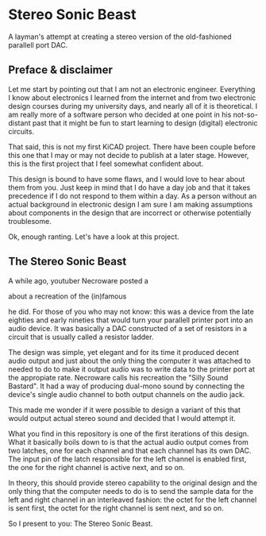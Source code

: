 # Stereo Sonic Beast


A layman's attempt at creating a stereo version of the old-fashioned parallell port DAC.



## Preface & disclaimer

Let me start by pointing out that I am not an electronic engineer. Everything I know about electronics I learned from the internet and from two electronic design courses during my university days, and nearly all of it is theoretical. I am really more of a software person who decided at one point in his not-so-distant past that it might be fun to start learning to design (digital) electronic circuits. 

That said, this is not my first KiCAD project. There have been couple before this one that I may or may not decide to publish at a later stage. However, this is the first project that I feel somewhat confident about. 

This design is bound to have some flaws, and I would love to hear about them from you. Just keep in mind that I do have a day job and that it takes precedence if I do not respond to them within a day. As a person without an actual background in electronic design I am sure I am making assumptions about components in the design that are incorrect or otherwise potentially troublesome. 

Ok, enough ranting. Let's have a look at this project.



## The Stereo Sonic Beast

A while ago, youtuber Necroware posted a 

[video]: https://www.youtube.com/watch?v=DKLKtH_rQJU	"Silly Sound Bastard: yet another Covox Speech Thing clone"

 about a recreation of the (in)famous 

[Covox]: https://en.wikipedia.org/wiki/Covox_Speech_Thing	"Covox Speech Thing"

he did. For those of you who may not know: this was a device from the late eighties and early nineties that would turn your parallell printer port into an audio device. It was basically a DAC constructed of a set of resistors in a circuit that is usually called a resistor ladder. 

The design was simple, yet elegant and for its time it produced decent audio output and just about the only thing the computer it was attached to needed to do to make it output audio was to write data to the printer port at the appropiate rate. Necroware calls his recreation the "Silly Sound Bastard". It had a way of producing dual-mono sound by connecting the device's single audio channel to both output channels on the audio jack.

This made me wonder if it were possible to design a variant of this that would output actual stereo sound and decided that I would attempt it. 

What you find in this repository is one of the first iterations of this design. What it basically boils down to is that the actual audio output comes from two latches, one for each channel and that each channel has its own DAC. The input pin of the latch responsible for the left channel is enabled first, the one for the right channel is active next, and so on. 

In theory, this should provide stereo capability to the original design and the only thing that the computer needs to do is to send the sample data for the left and right channel in an interleaved fashion: the octet for the left channel is sent first, the octet for the right channel is sent next, and so on.

So I present to you: The Stereo Sonic Beast.
